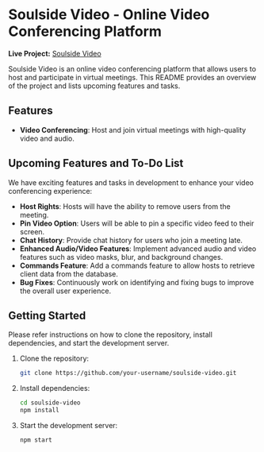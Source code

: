 # Soulside Video - Online Video Conferencing Platform

**Live Project:** [Soulside Video](https://soulsidevideo.web.app)

Soulside Video is an online video conferencing platform that allows users to host and participate in virtual meetings. This README provides an overview of the project and lists upcoming features and tasks.

## Features

- **Video Conferencing**: Host and join virtual meetings with high-quality video and audio.

## Upcoming Features and To-Do List

We have exciting features and tasks in development to enhance your video conferencing experience:

- **Host Rights**: Hosts will have the ability to remove users from the meeting.
- **Pin Video Option**: Users will be able to pin a specific video feed to their screen.
- **Chat History**: Provide chat history for users who join a meeting late.
- **Enhanced Audio/Video Features**: Implement advanced audio and video features such as video masks, blur, and background changes.
- **Commands Feature**: Add a commands feature to allow hosts to retrieve client data from the database.
- **Bug Fixes**: Continuously work on identifying and fixing bugs to improve the overall user experience.

## Getting Started

Please refer instructions on how to clone the repository, install dependencies, and start the development server.

1. Clone the repository:
    ```bash
    git clone https://github.com/your-username/soulside-video.git
2. Install dependencies:
    ```bash
    cd soulside-video
    npm install
3. Start the development server:
    ```bash
    npm start
